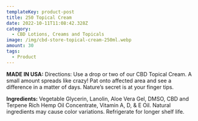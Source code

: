 ```yaml
---
templateKey: product-post
title: 250 Topical Cream
date: 2022-10-11T11:08:42.328Z
category:
  - CBD Lotions, Creams and Topicals
image: /img/cbd-store-topical-cream-250ml.webp
amount: 30
tags:
  - Product
---
```


**MADE IN USA:** Directions: Use a drop or two of our CBD Topical Cream. A small amount spreads like crazy! Pat onto affected area and see a difference in a matter of days. Nature’s secret is at your finger tips.

**Ingredients:** Vegetable Glycerin, Lanolin, Aloe Vera Gel, DMSO, CBD and Terpene Rich Hemp Oil Concentrate, Vitamin A, D, & E Oil. Natural ingredients may cause color variations. Refrigerate for longer shelf life.
